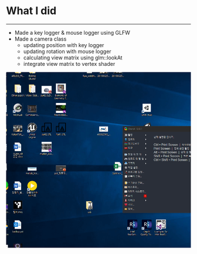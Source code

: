 # What I did
-----
- Made a key logger & mouse logger using GLFW
- Made a camera class
  - updating position with key logger
  - updating rotation with mouse logger
  - calculating view matrix using glm::lookAt
  - integrate view matrix to vertex shader
  
![](https://github.com/changh95/OpenGL_study/blob/master/6.%20Changing%20view%20with%20user%20input/6.%20view_change.gif?raw=true)
